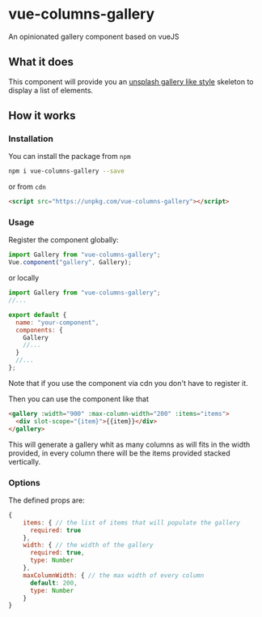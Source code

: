 # vue-columns-gallery

An opinionated gallery component based on vueJS

## What it does

This component will provide you an [unsplash gallery like style](https://unsplash.com/) skeleton to display a list of elements.

## How it works

### Installation

You can install the package from `npm`

```bash
npm i vue-columns-gallery --save
```

or from `cdn`

```html
<script src="https://unpkg.com/vue-columns-gallery"></script>
```

### Usage

Register the component globally:

```js
import Gallery from "vue-columns-gallery";
Vue.component("gallery", Gallery);
```

or locally

```js
import Gallery from "vue-columns-gallery";
//...

export default {
  name: "your-component",
  components: {
    Gallery
    //...
  }
  //...
};
```

Note that if you use the component via cdn you don't have to register it.

Then you can use the component like that

```html
<gallery :width="900" :max-column-width="200" :items="items">
  <div slot-scope="{item}">{{item}}</div>
</gallery>
```

This will generate a gallery whit as many columns as will fits in the width provided, in every column there will be the items provided stacked vertically.

### Options

The defined props are:

```js
{
    items: { // the list of items that will populate the gallery
      required: true
    },
    width: { // the width of the gallery
      required: true,
      type: Number
    },
    maxColumnWidth: { // the max width of every column
      default: 200,
      type: Number
    }
}
```
